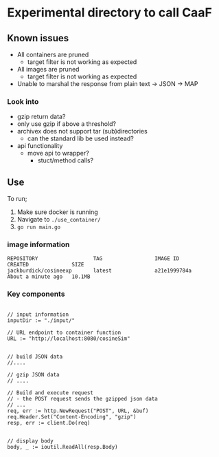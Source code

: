 # Experimental directory to call CaaF

## Known issues
- All containers are pruned
    - target filter is not working as expected
- All images are pruned
    - target filter is not working as expected
- Unable to marshal the response from plain text -> JSON -> MAP

### Look into
- gzip return data?
- only use gzip if above a threshold?
- archivex does not support tar (sub)directories
    - can the standard lib be used instead?
- api functionality
    - move api to wrapper?
        - stuct/method calls?

## Use
To run;
1. Make sure docker is running
2. Navigate to `./use_container/`
3. `go run main.go`

### image information
```
REPOSITORY                  TAG                 IMAGE ID            CREATED              SIZE
jackburdick/cosineexp       latest              a21e1999784a        About a minute ago   10.1MB
```

### Key components
```golang

// input information
inputDir := "./input/"

// URL endpoint to container function
URL := "http://localhost:8080/cosineSim"


// build JSON data
//....

// gzip JSON data
// ....

// Build and execute request
// - the POST request sends the gzipped json data
// ...
req, err := http.NewRequest("POST", URL, &buf)
req.Header.Set("Content-Encoding", "gzip")
resp, err := client.Do(req)


// display body
body, _ := ioutil.ReadAll(resp.Body)

```